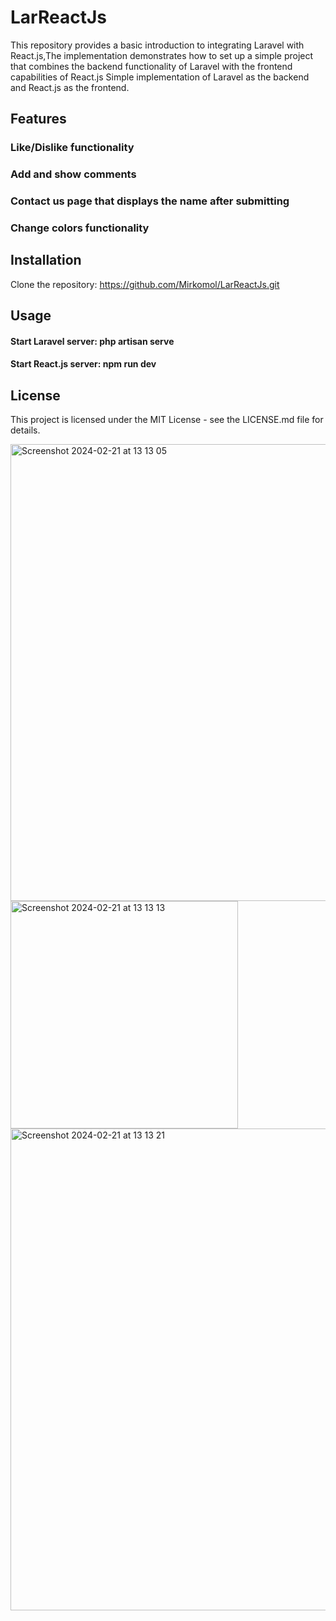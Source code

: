 # LarReactJs
This repository provides a basic introduction to integrating Laravel with React.js,The implementation demonstrates how to set up a simple project that combines the backend functionality of Laravel with the frontend capabilities of React.js
Simple implementation of Laravel as the backend and React.js as the frontend.

## Features
### Like/Dislike functionality
### Add and show comments
### Contact us page that displays the name after submitting
### Change colors functionality

## Installation
Clone the repository:  https://github.com/Mirkomol/LarReactJs.git

## Usage
#### Start Laravel server: php artisan serve
#### Start React.js server: npm run dev


## License
This project is licensed under the MIT License - see the LICENSE.md file for details.

<img width="731" alt="Screenshot 2024-02-21 at 13 13 05" src="https://github.com/Mirkomol/LarReactJs/assets/62810906/b9be8b6e-de9b-4ac9-bb52-a9ede8900401">
<img width="364" alt="Screenshot 2024-02-21 at 13 13 13" src="https://github.com/Mirkomol/LarReactJs/assets/62810906/51dbd2fe-0a24-4008-8609-5c67cf5beffc">
<img width="771" alt="Screenshot 2024-02-21 at 13 13 21" src="https://github.com/Mirkomol/LarReactJs/assets/62810906/68d223d6-c780-41aa-a2de-1ae30da31af3">
